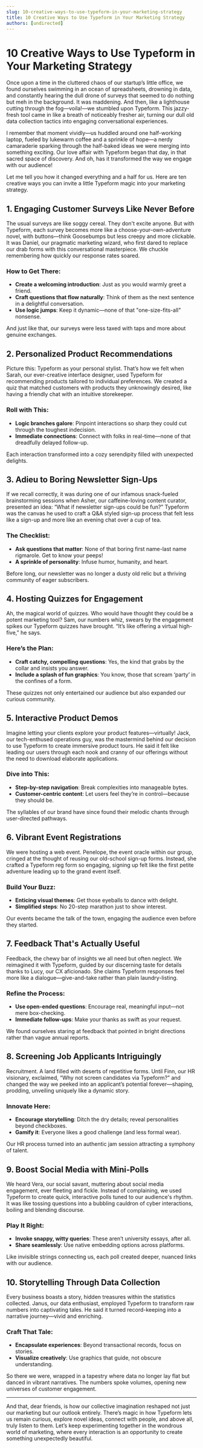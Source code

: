 ```yaml
---
slug: 10-creative-ways-to-use-typeform-in-your-marketing-strategy
title: 10 Creative Ways to Use Typeform in Your Marketing Strategy
authors: [undirected]
---
```



# 10 Creative Ways to Use Typeform in Your Marketing Strategy

Once upon a time in the cluttered chaos of our startup’s little office, we found ourselves swimming in an ocean of spreadsheets, drowning in data, and constantly hearing the dull drone of surveys that seemed to do nothing but meh in the background. It was maddening. And then, like a lighthouse cutting through the fog—voila!—we stumbled upon Typeform. This jazzy-fresh tool came in like a breath of noticeably fresher air, turning our dull old data collection tactics into engaging conversational experiences.

I remember that moment vividly—us huddled around one half-working laptop, fueled by lukewarm coffee and a sprinkle of hope—a nerdy camaraderie sparking through the half-baked ideas we were merging into something exciting. Our love affair with Typeform began that day, in that sacred space of discovery. And oh, has it transformed the way we engage with our audience! 

Let me tell you how it changed everything and a half for us. Here are ten creative ways you can invite a little Typeform magic into your marketing strategy.

## 1. Engaging Customer Surveys Like Never Before

The usual surveys are like soggy cereal. They don't excite anyone. But with Typeform, each survey becomes more like a choose-your-own-adventure novel, with buttons—think Goosebumps but less creepy and more clickable. It was Daniel, our pragmatic marketing wizard, who first dared to replace our drab forms with this conversational masterpiece. We chuckle remembering how quickly our response rates soared.

### How to Get There:
  
- **Create a welcoming introduction**: Just as you would warmly greet a friend.
- **Craft questions that flow naturally**: Think of them as the next sentence in a delightful conversation.
- **Use logic jumps**: Keep it dynamic—none of that "one-size-fits-all" nonsense.

And just like that, our surveys were less taxed with taps and more about genuine exchanges.

## 2. Personalized Product Recommendations

Picture this: Typeform as your personal stylist. That’s how we felt when Sarah, our ever-creative interface designer, used Typeform for recommending products tailored to individual preferences. We created a quiz that matched customers with products they unknowingly desired, like having a friendly chat with an intuitive storekeeper.

### Roll with This:

- **Logic branches galore**: Pinpoint interactions so sharp they could cut through the toughest indecision.
- **Immediate connections**: Connect with folks in real-time—none of that dreadfully delayed follow-up.

Each interaction transformed into a cozy serendipity filled with unexpected delights.

## 3. Adieu to Boring Newsletter Sign-Ups

If we recall correctly, it was during one of our infamous snack-fueled brainstorming sessions when Asher, our caffeine-loving content curator, presented an idea: “What if newsletter sign-ups could be fun?” Typeform was the canvas he used to craft a Q&A styled sign-up process that felt less like a sign-up and more like an evening chat over a cup of tea.

### The Checklist:

- **Ask questions that matter**: None of that boring first name-last name rigmarole. Get to know your peeps!
- **A sprinkle of personality**: Infuse humor, humanity, and heart.

Before long, our newsletter was no longer a dusty old relic but a thriving community of eager subscribers.

## 4. Hosting Quizzes for Engagement

Ah, the magical world of quizzes. Who would have thought they could be a potent marketing tool? Sam, our numbers whiz, swears by the engagement spikes our Typeform quizzes have brought. “It’s like offering a virtual high-five,” he says. 

### Here’s the Plan:
  
- **Craft catchy, compelling questions**: Yes, the kind that grabs by the collar and insists you answer.
- **Include a splash of fun graphics**: You know, those that scream ‘party’ in the confines of a form.

These quizzes not only entertained our audience but also expanded our curious community.

## 5. Interactive Product Demos

Imagine letting your clients explore your product features—virtually! Jack, our tech-enthused operations guy, was the mastermind behind our decision to use Typeform to create immersive product tours. He said it felt like leading our users through each nook and cranny of our offerings without the need to download elaborate applications.

### Dive into This:

- **Step-by-step navigation**: Break complexities into manageable bytes.
- **Customer-centric content**: Let users feel they’re in control—because they should be.

The syllables of our brand have since found their melodic chants through user-directed pathways.

## 6. Vibrant Event Registrations 

We were hosting a web event. Penelope, the event oracle within our group, cringed at the thought of reusing our old-school sign-up forms. Instead, she crafted a Typeform reg form so engaging, signing up felt like the first petite adventure leading up to the grand event itself.

### Build Your Buzz:

- **Enticing visual themes**: Get those eyeballs to dance with delight.
- **Simplified steps**: No 20-step marathon just to show interest.

Our events became the talk of the town, engaging the audience even before they started.

## 7. Feedback That's Actually Useful

Feedback, the chewy bar of insights we all need but often neglect. We reimagined it with Typeform, guided by our discerning taste for details thanks to Lucy, our CX aficionado. She claims Typeform responses feel more like a dialogue—give-and-take rather than plain laundry-listing.

### Refine the Process:

- **Use open-ended questions**: Encourage real, meaningful input—not mere box-checking.
- **Immediate follow-ups**: Make your thanks as swift as your request.

We found ourselves staring at feedback that pointed in bright directions rather than vague annual reports.

## 8. Screening Job Applicants Intriguingly

Recruitment. A land filled with deserts of repetitive forms. Until Finn, our HR visionary, exclaimed, “Why not screen candidates via Typeform?” and changed the way we peeked into an applicant’s potential forever—shaping, prodding, unveiling uniquely like a dynamic story.

### Innovate Here:

- **Encourage storytelling**: Ditch the dry details; reveal personalities beyond checkboxes.
- **Gamify it**: Everyone likes a good challenge (and less formal wear).

Our HR process turned into an authentic jam session attracting a symphony of talent.

## 9. Boost Social Media with Mini-Polls

We heard Vera, our social savant, muttering about social media engagement, ever fleeting and fickle. Instead of complaining, we used Typeform to create quick, interactive polls tuned to our audience's rhythm. It was like tossing questions into a bubbling cauldron of cyber interactions, boiling and blending discourse.

### Play It Right:

- **Invoke snappy, witty queries**: These aren’t university essays, after all.
- **Share seamlessly**: Use native embedding options across platforms.

Like invisible strings connecting us, each poll created deeper, nuanced links with our audience.

## 10. Storytelling Through Data Collection

Every business boasts a story, hidden treasures within the statistics collected. Janus, our data enthusiast, employed Typeform to transform raw numbers into captivating tales. He said it turned record-keeping into a narrative journey—vivid and enriching.

### Craft That Tale:

- **Encapsulate experiences**: Beyond transactional records, focus on stories.
- **Visualize creatively**: Use graphics that guide, not obscure understanding.

So there we were, wrapped in a tapestry where data no longer lay flat but danced in vibrant narratives. The numbers spoke volumes, opening new universes of customer engagement.

---

And that, dear friends, is how our collective imagination reshaped not just our marketing but our outlook entirely. There’s magic in how Typeform lets us remain curious, explore novel ideas, connect with people, and above all, truly listen to them. Let’s keep experimenting together in the wondrous world of marketing, where every interaction is an opportunity to create something unexpectedly beautiful.
```
